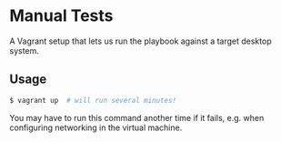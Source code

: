 Manual Tests
============

A Vagrant setup that lets us run the playbook against a target desktop system.

Usage
-----

```bash
$ vagrant up  # will run several minutes!
```

You may have to run this command another time if it fails, e.g. when configuring
networking in the virtual machine.
